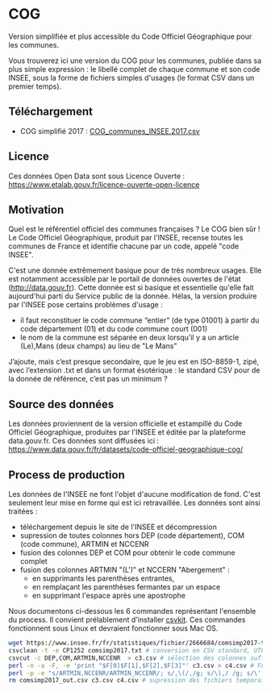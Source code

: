 # COG
Version simplifiée et plus accessible du Code Officiel Géographique pour les communes.

Vous trouverez ici une version du COG pour les communes, publiée dans sa plus simple expression : le libellé complet de chaque commune et son code INSEE, sous la forme de fichiers simples d'usages (le format CSV dans un premier temps).

## Téléchargement
* COG simplifié 2017 : [COG_communes_INSEE.2017.csv](https://cdn.rawgit.com/CharlesNepote/COG/62e930e3/COG_communes_INSEE.2017.csv)

## Licence
Ces données Open Data sont sous Licence Ouverte : https://www.etalab.gouv.fr/licence-ouverte-open-licence

## Motivation
Quel est le référentiel officiel des communes françaises ? Le COG bien sûr !
Le Code Officiel Géographique, produit par l'INSEE, recense toutes les communes de France et identifie chacune par un code, appelé "code INSEE".

C'est une donnée extrêmement basique pour de très nombreux usages. Elle est notamment accessible par le portail de données ouvertes de l'état (http://data.gouv.fr). Cette donnée est si basique et essentielle qu'elle fait aujourd'hui parti du Service public de la donnée.
Hélas, la version produire par l'INSEE pose certains problèmes d'usage :
* il faut reconstituer le code commune “entier” (de type 01001) à partir du code département (01) et du code commune court (001)
* le nom de la commune est séparée en deux lorsqu’il y a un article (Le),Mans (deux champs) au lieu de "Le Mans"

J’ajoute, mais c’est presque secondaire, que le jeu est en ISO-8859-1, zipé, avec l’extension .txt et dans un format ésotérique : le standard CSV pour de la donnée de référence, c’est pas un minimum ?

## Source des données
Les données proviennent de la version officielle et estampillé du Code Officiel Géographique, produites par l'INSEE et éditée par la plateforme data.gouv.fr.
Ces données sont diffusées ici : https://www.data.gouv.fr/fr/datasets/code-officiel-geographique-cog/

## Process de production
Les données de l'INSEE ne font l'objet d'aucune modification de fond. C'est seulement leur mise en forme qui est ici retravaillée.
Les données sont ainsi traitées :
* téléchargement depuis le site de l'INSEE et décompression
* supression de toutes colonnes hors DEP (code département), COM (code commune), ARTMIN et NCCENR
* fusion des colonnes DEP et COM pour obtenir le code commune complet
* fusion des colonnes ARTMIN "(L')" et NCCERN "Abergement" :
  * en supprimants les parenthèses entrantes,
  * en remplaçant les parenthèses fermantes par un espace
  * en supprimant l'espace après une apostrophe

Nous documentons ci-dessous les 6 commandes représentant l'ensemble du process. Il convient prélablement d'installer [csvkit](https://github.com/wireservice/csvkit). Ces commandes fonctionnent sous Linux et devraient fonctionner sous Mac OS.
```bash
wget https://www.insee.fr/fr/statistiques/fichier/2666684/comsimp2017-txt.zip ; unzip comsimp2017-txt.zip
csvclean -t -e CP1252 comsimp2017.txt # conversion en CSV standard, UTF-8
csvcut -c DEP,COM,ARTMIN,NCCENR  > c3.csv # sélection des colonnes suffisantes pour obtenir le code commune et le nom de commune
perl -n -a -F, -e 'print "$F[0]$F[1],$F[2],$F[3]"' c3.csv > c4.csv # Fusion des colonnes DEP et COM pour obtenir le code INSEE complet
perl -p -e "s/ARTMIN,NCCENR/ARTMIN_NCCENR/; s/,\(/,/g; s/\),/ /g; s/\' /\'/g; s/,,/,/g" c4.csv > COG_communes_INSEE.csv # Fusion des colonnes ARTMIN et NCCERN
rm comsimp2017_out.csv c3.csv c4.csv # supression des fichiers temporaires
```
